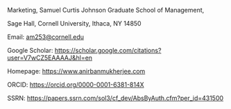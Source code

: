 Marketing, Samuel Curtis Johnson Graduate School of Management, 

Sage Hall, Cornell University, Ithaca, NY 14850

Email: am253@cornell.edu

Google Scholar: https://scholar.google.com/citations?user=V7wCZ5EAAAAJ&hl=en 

Homepage: https://www.anirbanmukherjee.com 

ORCID: https://orcid.org/0000-0001-6381-814X 

SSRN: https://papers.ssrn.com/sol3/cf_dev/AbsByAuth.cfm?per_id=431500
